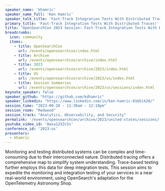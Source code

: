 ```yaml
---
speaker_name: 'khamric'
speaker_name_full: 'Ken Hamric'
speaker_talk_title: 'Fast-Track Integration Tests With Distributed Traces!'
primary_title: 'Fast-Track Integration Tests With Distributed Traces!'
title: 'OpenSearchCon 2023 Session: Fast-Track Integration Tests With Distributed Traces'
breadcrumbs:
  icon: community
  items:
    - title: OpenSearchCon
      url: /events/opensearchcon/index.html
    - title: Archive
      url: /events/opensearchcon/archive/index.html
    - title: 2023
      url: /events/opensearchcon/archive/2023/index.html
    - title: US
      url: /events/opensearchcon/archive/2023/us/index.html
    - title: Session Summaries
      url: /events/opensearchcon/archive/2023/us/sessions/index.html
keynote_speaker: false
speaker_github: "https://github.com/kdhamric"
speaker_linkedin: "https://www.linkedin.com/in/ken-hamric-016b1420/"
session_time: "2023-09-28 - 11:30am - 12:10pm"
session_room: "Redwood"
session_track: "Analytics, Observability, and Security"
permalink: '/events/opensearchcon/archive/2023/united-states/sessions/fast-track-integration-tests-with-distributed-traces.html'
youtube_video_id: '8wsa12XZcSs'
conference_id: '2023-us'
presenters:
  - khamric
---
```


Monitoring and testing distributed systems can be complex and time-consuming due to their interconnected nature. Distributed tracing offers a comprehensive map to simplify system understanding. Trace-based testing further employs this data for deep integration tests. This session aims to expedite the monitoring and integration testing of your services in a near real-world environment, using OpenSearch's adaptation for the OpenTelemetry Astronomy Shop.
